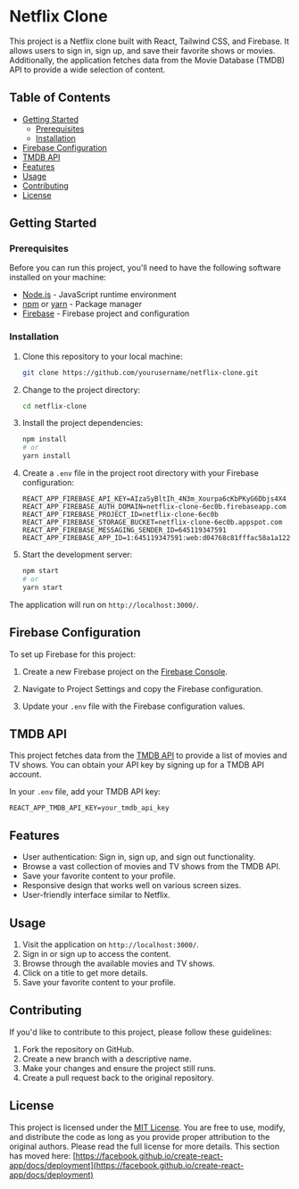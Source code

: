 
# Netflix Clone

This project is a Netflix clone built with React, Tailwind CSS, and Firebase. It allows users to sign in, sign up, and save their favorite shows or movies. Additionally, the application fetches data from the Movie Database (TMDB) API to provide a wide selection of content.

## Table of Contents

- [Getting Started](#getting-started)
  - [Prerequisites](#prerequisites)
  - [Installation](#installation)
- [Firebase Configuration](#firebase-configuration)
- [TMDB API](#tmdb-api)
- [Features](#features)
- [Usage](#usage)
- [Contributing](#contributing)
- [License](#license)

## Getting Started

### Prerequisites

Before you can run this project, you'll need to have the following software installed on your machine:

- [Node.js](https://nodejs.org/) - JavaScript runtime environment
- [npm](https://www.npmjs.com/) or [yarn](https://classic.yarnpkg.com/en/) - Package manager
- [Firebase](https://firebase.google.com/) - Firebase project and configuration

### Installation

1. Clone this repository to your local machine:

   ```bash
   git clone https://github.com/yourusername/netflix-clone.git
   ```

2. Change to the project directory:

   ```bash
   cd netflix-clone
   ```

3. Install the project dependencies:

   ```bash
   npm install
   # or
   yarn install
   ```

4. Create a `.env` file in the project root directory with your Firebase configuration:

   ```env
   REACT_APP_FIREBASE_API_KEY=AIzaSyBltIh_4N3m_Xourpa6cKbPKyG6Dbjs4X4
   REACT_APP_FIREBASE_AUTH_DOMAIN=netflix-clone-6ec0b.firebaseapp.com
   REACT_APP_FIREBASE_PROJECT_ID=netflix-clone-6ec0b
   REACT_APP_FIREBASE_STORAGE_BUCKET=netflix-clone-6ec0b.appspot.com
   REACT_APP_FIREBASE_MESSAGING_SENDER_ID=645119347591
   REACT_APP_FIREBASE_APP_ID=1:645119347591:web:d04768c81fffac58a1a122
   ```

5. Start the development server:

   ```bash
   npm start
   # or
   yarn start
   ```

The application will run on `http://localhost:3000/`.

## Firebase Configuration

To set up Firebase for this project:

1. Create a new Firebase project on the [Firebase Console](https://console.firebase.google.com/).

2. Navigate to Project Settings and copy the Firebase configuration.

3. Update your `.env` file with the Firebase configuration values.

## TMDB API

This project fetches data from the [TMDB API](https://www.themoviedb.org/documentation/api) to provide a list of movies and TV shows. You can obtain your API key by signing up for a TMDB API account.

In your `.env` file, add your TMDB API key:

```env
REACT_APP_TMDB_API_KEY=your_tmdb_api_key
```

## Features

- User authentication: Sign in, sign up, and sign out functionality.
- Browse a vast collection of movies and TV shows from the TMDB API.
- Save your favorite content to your profile.
- Responsive design that works well on various screen sizes.
- User-friendly interface similar to Netflix.

## Usage

1. Visit the application on `http://localhost:3000/`.
2. Sign in or sign up to access the content.
3. Browse through the available movies and TV shows.
4. Click on a title to get more details.
5. Save your favorite content to your profile.

## Contributing

If you'd like to contribute to this project, please follow these guidelines:

1. Fork the repository on GitHub.
2. Create a new branch with a descriptive name.
3. Make your changes and ensure the project still runs.
4. Create a pull request back to the original repository.

## License

This project is licensed under the [MIT License](LICENSE). You are free to use, modify, and distribute the code as long as you provide proper attribution to the original authors. Please read the full license for more details.
This section has moved here: [https://facebook.github.io/create-react-app/docs/deployment](https://facebook.github.io/create-react-app/docs/deployment)


